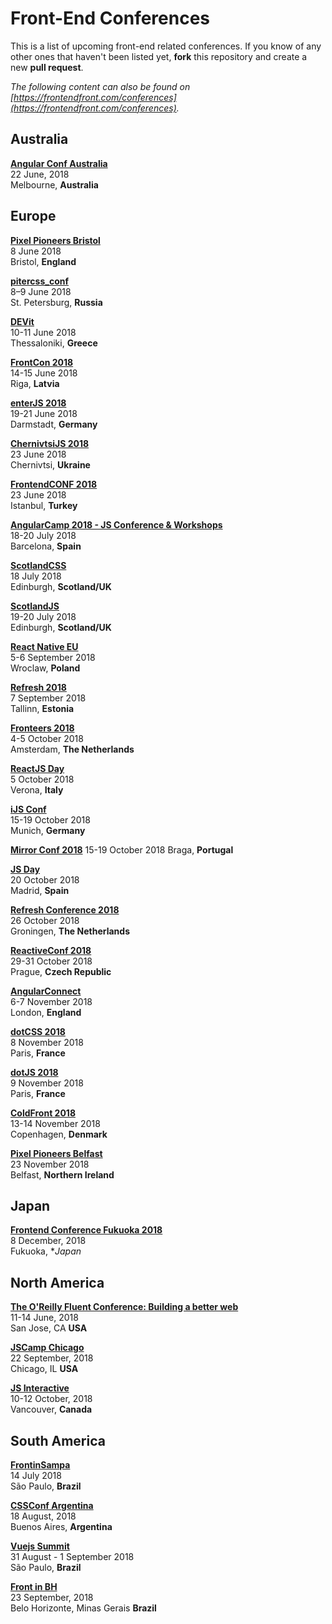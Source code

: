 # Front-End Conferences

This is a list of upcoming front-end related conferences. If you know of any other ones that haven't been listed yet, **fork** this repository and create a new **pull request**.

*The following content can also be found on [https://frontendfront.com/conferences](https://frontendfront.com/conferences).*

## Australia

[**Angular Conf Australia**](https://www.angularconf.com.au/)  
22 June, 2018  
Melbourne, **Australia**

## Europe

[**Pixel Pioneers Bristol**](https://pixelpioneers.co/events/bristol-2018)  
8 June 2018  
Bristol, **England**

[**pitercss_conf**](https://pitercss.com/)  
8–9 June 2018  
St. Petersburg, **Russia**

[**DEVit**](http://devitconf.org/)  
10-11 June 2018  
Thessaloniki, **Greece**

[**FrontCon 2018**](https://frontcon.lv/)  
14-15 June 2018  
Riga, **Latvia**

[**enterJS 2018**](https://www.enterjs.de/)  
19-21 June 2018  
Darmstadt, **Germany**

[**ChernivtsiJS 2018**](https://chernivtsi.js.org/)  
23 June 2018  
Chernivtsi, **Ukraine**

[**FrontendCONF 2018**](https://frontend.istanbul/)  
23 June 2018  
Istanbul, **Turkey**

[**AngularCamp 2018 - JS Conference & Workshops**](https://angularcamp.tech/)  
18-20 July 2018  
Barcelona, **Spain**

[**ScotlandCSS**](http://scotlandcss.com/)  
18 July 2018  
Edinburgh, **Scotland/UK**

[**ScotlandJS**](http://scotlandjs.com/)  
19-20 July 2018  
Edinburgh, **Scotland/UK**

[**React Native EU**](http://2018.reactjsday.it/)  
5-6 September 2018  
Wroclaw, **Poland**

[**Refresh 2018**](http://refresh.rocks/)  
7 September 2018  
Tallinn, **Estonia**

[**Fronteers 2018**](https://fronteers.nl/congres/2018)  
4-5 October 2018  
Amsterdam, **The Netherlands**

[**ReactJS Day**](http://2018.reactjsday.it/)  
5 October 2018  
Verona, **Italy**

[**iJS Conf**](https://javascript-conference.com/)  
15-19 October 2018  
Munich, **Germany**

[**Mirror Conf 2018**](https://www.mirrorconf.com/)
15-19 October 2018
Braga, **Portugal**

[**JS Day**](http://2018.jsday.es/es/)  
20 October 2018  
Madrid, **Spain**

[**Refresh Conference 2018**](https://refreshconference.nl)  
26 October 2018  
Groningen, **The Netherlands**

[**ReactiveConf 2018**](https://goo.gl/DEsDuY)  
29-31 October 2018  
Prague, **Czech Republic**

[**AngularConnect**](https://www.angularconnect.com/)  
6-7 November 2018  
London, **England**

[**dotCSS 2018**](https://www.dotcss.io)  
8 November 2018  
Paris, **France**

[**dotJS 2018**](https://www.dotjs.io)  
9 November 2018  
Paris, **France**

[**ColdFront 2018**](https://2018.coldfront.co)  
13-14 November 2018  
Copenhagen, **Denmark**

[**Pixel Pioneers Belfast**](https://pixelpioneers.co/)  
23 November 2018  
Belfast, **Northern Ireland**

## Japan

[**Frontend Conference Fukuoka 2018**](https://frontend-conf.fukuoka.jp/)  
8 December, 2018  
Fukuoka, **Japan*

## North America

[**The O'Reilly Fluent Conference: Building a better web**](https://conferences.oreilly.com/fluent/fl-ca)  
11-14 June, 2018  
San Jose, CA **USA**

[**JSCamp Chicago**](https://chicagojs.org/)  
22 September, 2018  
Chicago, IL **USA**

[**JS Interactive**](https://events.linuxfoundation.org/events/js-interactive-2018/)  
10-12 October, 2018  
Vancouver, **Canada**

## South America

[**FrontinSampa**](http://frontinsampa.com.br/)  
14 July 2018  
São Paulo, **Brazil**

[**CSSConf Argentina**](http://cssconfar.com)  
18 August, 2018  
Buenos Aires, **Argentina**

[**Vuejs Summit**](https://vuejssummit.com/)  
31 August - 1 September 2018  
São Paulo, **Brazil**

[**Front in BH**](https://frontinbh.com.br/)  
23 September, 2018  
Belo Horizonte, Minas Gerais **Brazil**
